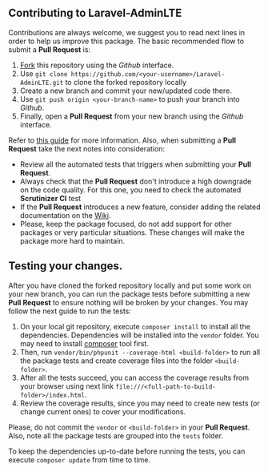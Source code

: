 ## Contributing to Laravel-AdminLTE

Contributions are always welcome, we suggest you to read next lines in order to help us improve this package. The basic recommended flow to submit a **Pull Request** is:

1. [Fork](https://docs.github.com/en/github/getting-started-with-github/fork-a-repo) this repository using the _Github_ interface.
2. Use `git clone https://github.com/<your-username>/Laravel-AdminLTE.git` to clone the forked repository locally
3. Create a new branch and commit your new/updated code there.
4. Use `git push origin <your-branch-name>` to push your branch into _Github_.
5. Finally, open a **Pull Request** from your new branch using the _Github_ interface.

Refer to [this guide](https://help.github.com/articles/about-pull-requests/) for more information. Also, when submitting a **Pull Request** take the next notes into consideration:

- Review all the automated tests that triggers when submitting your **Pull Request**.
- Always check that the **Pull Request** don't introduce a high downgrade on the code quality. For this one, you need to check the automated **Scrutinizer CI** test
- If the **Pull Request** introduces a new feature, consider adding the related documentation on the [Wiki](https://github.com/jeroennoten/Laravel-AdminLTE/wiki).
- Please, keep the package focused, do not add support for other packages or very particular situations. These changes will make the package more hard to maintain.

## Testing your changes.

After you have cloned the forked repository locally and put some work on your new branch, you can run the package tests before submitting a new **Pull Request** to ensure nothing will be broken by your changes. You may follow the next guide to run the tests:

1. On your local git repository, execute `composer install` to install all the dependencies. Dependencies will be installed into the `vendor` folder. You may need to install [composer](https://getcomposer.org/) tool first.
2. Then, run `vendor/bin/phpunit --coverage-html <build-folder>` to run all the package tests and create coverage files into the folder `<build-folder>`.
3. After all the tests succeed, you can access the coverage results from your browser using next link `file:///<full-path-to-build-folder>/index.html`.
4. Review the coverage results, since you may need to create new tests (or change current ones) to cover your modifications.

Please, do not commit the `vendor` or `<build-folder>` in your **Pull Request**. Also, note all the package tests are grouped into the `tests` folder.

To keep the dependencies up-to-date before running the tests, you can execute `composer update` from time to time.
